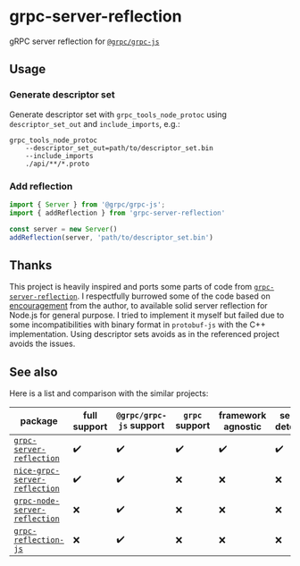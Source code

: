 # grpc-server-reflection

gRPC server reflection for [`@grpc/grpc-js`](https://www.npmjs.com/package/@grpc/grpc-js)

## Usage
### Generate descriptor set
Generate descriptor set with `grpc_tools_node_protoc` using `descriptor_set_out` and `include_imports`, e.g.:
```
grpc_tools_node_protoc
    --descriptor_set_out=path/to/descriptor_set.bin
    --include_imports
    ./api/**/*.proto
```

### Add reflection
```ts
import { Server } from '@grpc/grpc-js';
import { addReflection } from 'grpc-server-reflection'

const server = new Server()
addReflection(server, 'path/to/descriptor_set.bin')
```

## Thanks

This project is heavily inspired and ports some parts of code from [`grpc-server-reflection`](https://www.npmjs.com/package/grpc-server-reflection). I respectfully burrowed some of the code based on [encouragement](https://github.com/grpc/grpc-node/issues/79#issuecomment-873360048) from the author, to available solid server reflection for Node.js for general purpose. I tried to implement it myself but failed due to some incompatibilities with binary format in `protobuf-js` with the C++ implementation. Using descriptor sets avoids as in the referenced project avoids the issues.

## See also

Here is a list and comparison with the similar projects:

| package                                                                                    | full support | `@grpc/grpc-js` support | `grpc` support | framework agnostic | service detection |
| ------------------------------------------------------------------------------------------ | ------------ | ----------------------- | -------------- | ------------------ | ----------------- |
| [`grpc-server-reflection`](https://www.npmjs.com/package/grpc-server-reflection)           | ✔️           | ✔️                      | ✔️             | ✔️                 | ✔️                |
| [`nice-grpc-server-reflection`](https://www.npmjs.com/package/nice-grpc-server-reflection) | ✔️           | ✔️                      | ❌             | ❌                 | ❌                |
| [`grpc-node-server-reflection`](https://www.npmjs.com/package/grpc-node-server-reflection) | ❌           | ✔️                      | ❌             | ❌                 | ❌                |
| [`grpc-reflection-js`](https://www.npmjs.com/package/grpc-reflection-js)                   | ❌           | ✔️                      | ❌             | ❌                 | ❌                |

